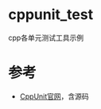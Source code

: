# cppunit_test
cpp各单元测试工具示例

# 参考
* [CppUnit官网](https://www.freedesktop.org/wiki/Software/cppunit/)，含源码